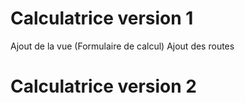 ﻿# Calculatrice version 1
Ajout de la vue (Formulaire de calcul)
Ajout des routes

# Calculatrice version 2


